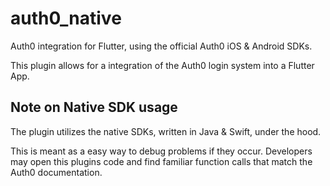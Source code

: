 # auth0_native

Auth0 integration for Flutter, using the official Auth0 iOS & Android SDKs.

This plugin allows for a integration of the Auth0 login system into a Flutter App. 

## Note on Native SDK usage

The plugin utilizes the native SDKs, written in Java & Swift, under the hood.

This is meant as a easy way to debug problems if they occur. Developers may open this plugins code and find familiar function calls that match the Auth0 documentation.

